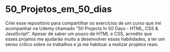 # 50_Projetos_em_50_dias

Criei esse repositório para compartilhar os exercícios de um curso que irei acompanhar na Udemy chamado "50 Projects In 50 Days - HTML, CSS & JavaScript". Apesar de saber um pouco de HTML e CSS, acredito que esses projetos me ajudarão muito a desenvolver essas habilidades, a ter um senso crítico sobre os trabalhos e já me habituar a realizar projetos reais.
